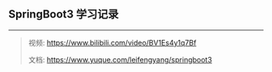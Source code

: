 ## SpringBoot3 学习记录
___

>视频: https://www.bilibili.com/video/BV1Es4y1q7Bf
> 
>文档: https://www.yuque.com/leifengyang/springboot3